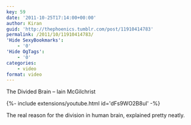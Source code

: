 ```yaml
---
key: 59
date: '2011-10-25T17:14:00+00:00'
author: Kiran
guid: 'http://thephoenics.tumblr.com/post/11910414783'
permalink: /2011/10/11910414783/
'Hide SexyBookmarks':
    - '0'
'Hide OgTags':
    - '0'
categories:
    - video
format: video
---
```


The Divided Brain – Iain McGilchrist

<div>{%- include extensions/youtube.html id='dFs9WO2B8uI' -%}</div>

The real reason for the division in human brain, explained pretty neatly.